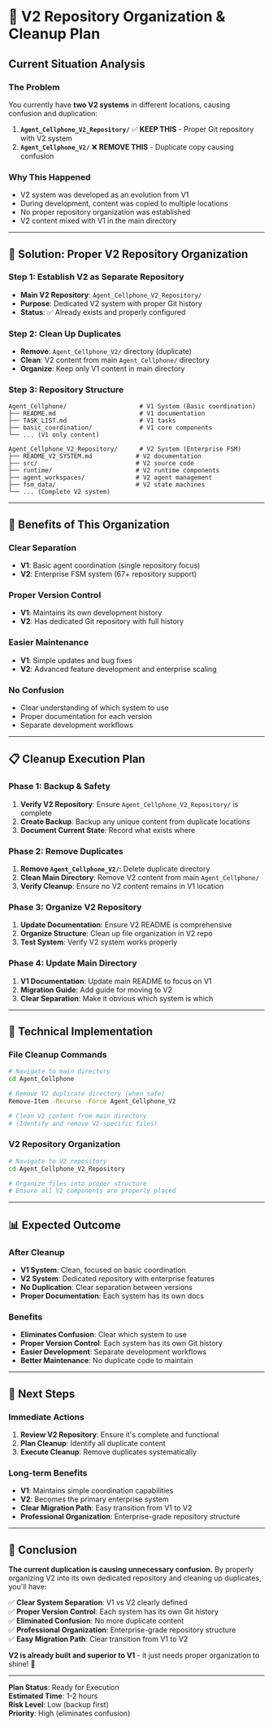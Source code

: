 # 🧹 V2 Repository Organization & Cleanup Plan

## **Current Situation Analysis**

### **The Problem**
You currently have **two V2 systems** in different locations, causing confusion and duplication:

1. **`Agent_Cellphone_V2_Repository/`** ✅ **KEEP THIS** - Proper Git repository with V2 system
2. **`Agent_Cellphone_V2/`** ❌ **REMOVE THIS** - Duplicate copy causing confusion

### **Why This Happened**
- V2 system was developed as an evolution from V1
- During development, content was copied to multiple locations
- No proper repository organization was established
- V2 content mixed with V1 in the main directory

---

## 🎯 **Solution: Proper V2 Repository Organization**

### **Step 1: Establish V2 as Separate Repository**
- **Main V2 Repository**: `Agent_Cellphone_V2_Repository/`
- **Purpose**: Dedicated V2 system with proper Git history
- **Status**: ✅ Already exists and properly configured

### **Step 2: Clean Up Duplicates**
- **Remove**: `Agent_Cellphone_V2/` directory (duplicate)
- **Clean**: V2 content from main `Agent_Cellphone/` directory
- **Organize**: Keep only V1 content in main directory

### **Step 3: Repository Structure**
```
Agent_Cellphone/                    # V1 System (Basic coordination)
├── README.md                       # V1 documentation
├── TASK_LIST.md                    # V1 tasks
├── basic_coordination/             # V1 core components
└── ... (V1 only content)

Agent_Cellphone_V2_Repository/      # V2 System (Enterprise FSM)
├── README_V2_SYSTEM.md            # V2 documentation
├── src/                           # V2 source code
├── runtime/                       # V2 runtime components
├── agent_workspaces/              # V2 agent management
├── fsm_data/                      # V2 state machines
└── ... (Complete V2 system)
```

---

## 🚀 **Benefits of This Organization**

### **Clear Separation**
- **V1**: Basic agent coordination (single repository focus)
- **V2**: Enterprise FSM system (67+ repository support)

### **Proper Version Control**
- **V1**: Maintains its own development history
- **V2**: Has dedicated Git repository with full history

### **Easier Maintenance**
- **V1**: Simple updates and bug fixes
- **V2**: Advanced feature development and enterprise scaling

### **No Confusion**
- Clear understanding of which system to use
- Proper documentation for each version
- Separate development workflows

---

## 📋 **Cleanup Execution Plan**

### **Phase 1: Backup & Safety**
1. **Verify V2 Repository**: Ensure `Agent_Cellphone_V2_Repository/` is complete
2. **Create Backup**: Backup any unique content from duplicate locations
3. **Document Current State**: Record what exists where

### **Phase 2: Remove Duplicates**
1. **Remove `Agent_Cellphone_V2/`**: Delete duplicate directory
2. **Clean Main Directory**: Remove V2 content from main `Agent_Cellphone/`
3. **Verify Cleanup**: Ensure no V2 content remains in V1 location

### **Phase 3: Organize V2 Repository**
1. **Update Documentation**: Ensure V2 README is comprehensive
2. **Organize Structure**: Clean up file organization in V2 repo
3. **Test System**: Verify V2 system works properly

### **Phase 4: Update Main Directory**
1. **V1 Documentation**: Update main README to focus on V1
2. **Migration Guide**: Add guide for moving to V2
3. **Clear Separation**: Make it obvious which system is which

---

## 🔧 **Technical Implementation**

### **File Cleanup Commands**
```bash
# Navigate to main directory
cd Agent_Cellphone

# Remove V2 duplicate directory (when safe)
Remove-Item -Recurse -Force Agent_Cellphone_V2

# Clean V2 content from main directory
# (Identify and remove V2-specific files)
```

### **V2 Repository Organization**
```bash
# Navigate to V2 repository
cd Agent_Cellphone_V2_Repository

# Organize files into proper structure
# Ensure all V2 components are properly placed
```

---

## 📊 **Expected Outcome**

### **After Cleanup**
- **V1 System**: Clean, focused on basic coordination
- **V2 System**: Dedicated repository with enterprise features
- **No Duplication**: Clear separation between versions
- **Proper Documentation**: Each system has its own docs

### **Benefits**
- **Eliminates Confusion**: Clear which system to use
- **Proper Version Control**: Each system has its own Git history
- **Easier Development**: Separate development workflows
- **Better Maintenance**: No duplicate code to maintain

---

## 🎯 **Next Steps**

### **Immediate Actions**
1. **Review V2 Repository**: Ensure it's complete and functional
2. **Plan Cleanup**: Identify all duplicate content
3. **Execute Cleanup**: Remove duplicates systematically

### **Long-term Benefits**
- **V1**: Maintains simple coordination capabilities
- **V2**: Becomes the primary enterprise system
- **Clear Migration Path**: Easy transition from V1 to V2
- **Professional Organization**: Enterprise-grade repository structure

---

## 📝 **Conclusion**

**The current duplication is causing unnecessary confusion.** By properly organizing V2 into its own dedicated repository and cleaning up duplicates, you'll have:

✅ **Clear System Separation**: V1 vs V2 clearly defined  
✅ **Proper Version Control**: Each system has its own Git history  
✅ **Eliminated Confusion**: No more duplicate content  
✅ **Professional Organization**: Enterprise-grade repository structure  
✅ **Easy Migration Path**: Clear transition from V1 to V2  

**V2 is already built and superior to V1** - it just needs proper organization to shine! 🚀

---

**Plan Status**: Ready for Execution  
**Estimated Time**: 1-2 hours  
**Risk Level**: Low (backup first)  
**Priority**: High (eliminates confusion)

